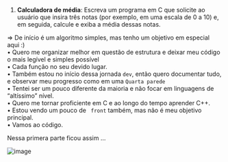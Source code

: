 

1. **Calculadora de média**:
   Escreva um programa em C que solicite ao usuário que insira três notas (por exemplo, em uma escala de 0 a 10) e, em seguida, calcule e exiba a média dessas notas.

⇒ De início é um algoritmo simples, mas tenho um objetivo em especial aqui :)<br>
• Quero me organizar melhor em questão de estrutura e deixar meu código o mais legível e simples possível<br>
• Cada função no seu devido lugar. <br>
• Também estou no início dessa jornada `dev`, então quero documentar tudo, e observar meu progresso como em uma `Quarta parede` <br>
• Tentei ser um pouco diferente da maioria e não focar em linguagens de “altíssimo” nível.<br>
• Quero me tornar proficiente em C e ao longo do tempo aprender C++.<br>
• Estou vendo um pouco de ` front` também, mas não é meu objetivo principal.<br>
• Vamos ao código.


Nessa primera parte ficou assim ...

![image](https://github.com/juniorroinujr/calcMedia_1.0/assets/168039056/cc8f94f8-31e7-4ad7-ba33-db46f9e16092)


